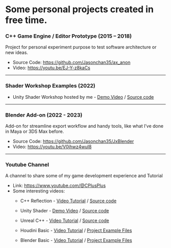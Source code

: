 # Some personal projects created in free time.

### C++ Game Engine / Editor Prototype (2015 – 2018)
Project for personal experiment purpose to test software architecture or new ideas.
- Source Code: https://github.com/Jasonchan35/ax_anon
- Video: https://youtu.be/EJ-Y-z8kaCs

----
### Shader Workshop Examples (2022)
- Unity Shader Workshop hosted by me - 
	[Demo Video](https://www.youtube.com/playlist?list=PLeGk08zVu457yLrs9xZd5mULQld0MopVh)
	/ [Source code](https://github.com/SimpleTalkCpp/workshop-2021-07-unity-shader)

----
### Blender Add-on (2022 - 2023)
Add-on for streamline export workflow and handy tools, like what I’ve done in Maya or 3DS Max before.
- Source Code: https://github.com/Jasonchan35/JxBlender
- Video: https://youtu.be/V0jhwz4wuI8

----
### Youtube Channel
A channel to share some of my game development experience and Tutorial
- Link: https://www.youtube.com/@CPlusPlus
- Some interesting videos:
	- C++ Reflection -
		[Video Tutorial](https://www.youtube.com/watch?v=JrozPLUAFH0)
		/ [Source code](https://github.com/SimpleTalkCpp/SimpleTalkCpp_Tutorial/tree/main/Advance%20C++/004%20Reflection)

	- Unity Shader - 
		[Demo Video](https://www.youtube.com/playlist?list=PLeGk08zVu457yLrs9xZd5mULQld0MopVh) 
		/ [Source code](https://github.com/SimpleTalkCpp/workshop-2021-07-unity-shader)

	- Unreal C++ - 
		[Video Tutorial](https://www.youtube.com/playlist?list=PLeGk08zVu457Bkp3EYRqTP0QHue9T0drG)
		/ [Source code](https://github.com/SimpleTalkCpp/SimpleTalkCpp_UnrealExamples/tree/main/Unreal_Cpp/MyProject)
	- Houdini Basic -
		[Video Tutorial](https://www.youtube.com/playlist?list=PLeGk08zVu457CnZ_fxvPEfnzYsYn2sXtf)
		/ [Project Example Files](https://github.com/SimpleTalkCpp/SimpleTalkCpp_HoudiniExamples)
	- Blender Basic -
		[Video Tutorial](https://www.youtube.com/playlist?list=PLeGk08zVu457IxDuLcLa9LfFM6MChGfJx)
		/ [Project Example Files](https://github.com/SimpleTalkCpp/SimpleTalkCpp_Blender)
